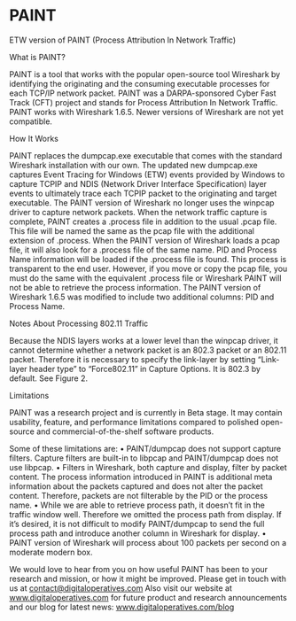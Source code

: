 # PAINT
ETW version of PAINT (Process Attribution In Network Traffic) 

What is PAINT?

PAINT is a tool that works with the popular open-source tool Wireshark by identifying the originating and the consuming executable processes for each TCP/IP network packet. PAINT was a DARPA-sponsored Cyber Fast Track (CFT) project and stands for Process Attribution In Network Traffic.
PAINT works with Wireshark 1.6.5. Newer versions of Wireshark are not yet compatible.

How It Works

PAINT replaces the dumpcap.exe executable that comes with the standard Wireshark installation with our own. The updated new dumpcap.exe captures Event Tracing for Windows (ETW) events provided by Windows to capture TCPIP and NDIS (Network Driver Interface Specification) layer events to ultimately trace each TCPIP packet to the originating and target executable. The PAINT version of Wireshark no longer uses the winpcap driver to capture network packets.
When the network traffic capture is complete, PAINT creates a .process file in addition to the usual .pcap file. This file will be named the same as the pcap file with the additional extension of .process. When the PAINT version of Wireshark loads a pcap file, it will also look for a .process file of the same name. PID and Process Name information will be loaded if the .process file is found. This process is transparent to the end user. However, if you move or copy the pcap file, you must do the same with the equivalent .process file or Wireshark PAINT will not be able to retrieve the process information.
The PAINT version of Wireshark 1.6.5 was modified to include two additional columns: PID and Process Name.

Notes About Processing 802.11 Traffic

Because the NDIS layers works at a lower level than the winpcap driver, it cannot determine whether a network packet is an 802.3 packet or an 802.11 packet. Therefore it is necessary to specify the link-layer by setting “Link-layer header type” to “Force802.11” in Capture Options. It is 802.3 by default. See Figure 2.

Limitations

PAINT was a research project and is currently in Beta stage. It may contain usability, feature, and performance limitations compared to polished open-source and commercial-of-the-shelf software products.

Some of these limitations are:
• PAINT/dumpcap does not support capture filters. Capture filters are built-in to libpcap and PAINT/dumpcap does not use libpcap.
• Filters in Wireshark, both capture and display, filter by packet content. The process information introduced in PAINT is additional meta information about the packets captured and does not alter the packet content. Therefore, packets are not filterable by the PID or the process name.
• While we are able to retrieve process path, it doesn’t fit in the traffic window well. Therefore we omitted the process path from display. If it’s desired, it is not difficult to modify PAINT/dumpcap to send the full process path and introduce another column in Wireshark for display.
• PAINT version of Wireshark will process about 100 packets per second on a moderate modern box.

We would love to hear from you on how useful PAINT has been to your research and mission, or how it might be improved. Please get in touch with us at contact@digitaloperatives.com
Also visit our website at www.digitaloperatives.com for future product and research announcements and our blog for latest news: www.digitaloperatives.com/blog

